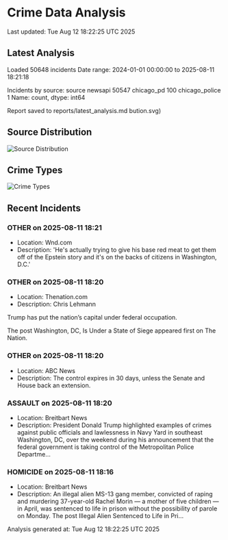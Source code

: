 # Crime Data Analysis
Last updated: Tue Aug 12 18:22:25 UTC 2025

## Latest Analysis

Loaded 50648 incidents
Date range: 2024-01-01 00:00:00 to 2025-08-11 18:21:18

Incidents by source:
source
newsapi           50547
chicago_pd          100
chicago_police        1
Name: count, dtype: int64

Report saved to reports/latest_analysis.md
bution.svg)

## Source Distribution
![Source Distribution](images/source_distribution.svg)

## Crime Types
![Crime Types](images/crime_types.svg)

## Recent Incidents

### OTHER on 2025-08-11 18:21
- Location: Wnd.com
- Description: 'He's actually trying to give his base red meat to get them off of the Epstein story and it's on the backs of citizens in Washington, D.C.'


### OTHER on 2025-08-11 18:20
- Location: Thenation.com
- Description: Chris Lehmann



Trump has put the nation’s capital under federal occupation.




The post Washington, DC, Is Under a State of Siege appeared first on The Nation.


### OTHER on 2025-08-11 18:20
- Location: ABC News
- Description: The control expires in 30 days, unless the Senate and House back an extension.


### ASSAULT on 2025-08-11 18:20
- Location: Breitbart News
- Description: President Donald Trump highlighted examples of crimes against public officials and lawlessness in Navy Yard in southeast Washington, DC, over the weekend during his announcement that the federal government is taking control of the Metropolitan Police Departme…


### HOMICIDE on 2025-08-11 18:16
- Location: Breitbart News
- Description: An illegal alien MS-13 gang member, convicted of raping and murdering 37-year-old Rachel Morin — a mother of five children — in April, was sentenced to life in prison without the possibility of parole on Monday.
The post Illegal Alien Sentenced to Life in Pri…

Analysis generated at: Tue Aug 12 18:22:25 UTC 2025
